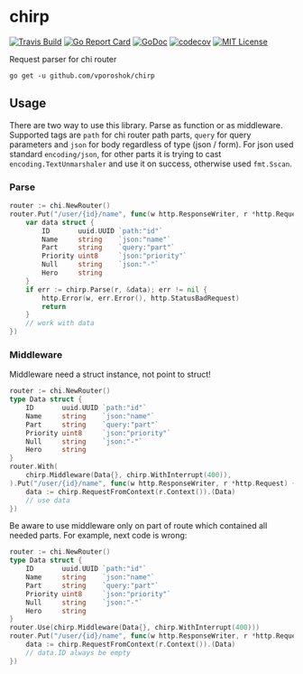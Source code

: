 # chirp

[![Travis Build](https://travis-ci.com/vporoshok/chirp.svg?branch=master)](https://travis-ci.com/vporoshok/chirp)
[![Go Report Card](https://goreportcard.com/badge/github.com/vporoshok/chirp)](https://goreportcard.com/report/github.com/vporoshok/chirp)
[![GoDoc](http://img.shields.io/badge/GoDoc-Reference-blue.svg)](https://godoc.org/github.com/vporoshok/chirp)
[![codecov](https://codecov.io/gh/vporoshok/chirp/branch/master/graph/badge.svg)](https://codecov.io/gh/vporoshok/chirp)
[![MIT License](https://img.shields.io/github/license/mashape/apistatus.svg)](LICENSE)

Request parser for chi router

```
go get -u github.com/vporoshok/chirp
```

## Usage

There are two way to use this library. Parse as function or as middleware. Supported tags are `path` for chi router path parts, `query` for query parameters and `json` for body regardless of type (json / form). For json used standard `encoding/json`, for other parts it is trying to cast `encoding.TextUnmarshaler` and use it on success, otherwise used `fmt.Sscan`.

### Parse

```go
router := chi.NewRouter()
router.Put("/user/{id}/name", func(w http.ResponseWriter, r *http.Request) {
    var data struct {
        ID       uuid.UUID `path:"id"`
        Name     string    `json:"name"`
        Part     string    `query:"part"`
        Priority uint8     `json:"priority"`
        Null     string    `json:"-"`
        Hero     string
    }
    if err := chirp.Parse(r, &data); err != nil {
        http.Error(w, err.Error(), http.StatusBadRequest)
        return
    }
    // work with data
})
```

### Middleware

Middleware need a struct instance, not point to struct!

```go
router := chi.NewRouter()
type Data struct {
    ID       uuid.UUID `path:"id"`
    Name     string    `json:"name"`
    Part     string    `query:"part"`
    Priority uint8     `json:"priority"`
    Null     string    `json:"-"`
    Hero     string
}
router.With(
    chirp.Middleware(Data{}, chirp.WithInterrupt(400)),
).Put("/user/{id}/name", func(w http.ResponseWriter, r *http.Request) {
    data := chirp.RequestFromContext(r.Context()).(Data)
    // use data
})
```

Be aware to use middleware only on part of route which contained all needed parts. For example, next code is wrong:
```go
router := chi.NewRouter()
type Data struct {
    ID       uuid.UUID `path:"id"`
    Name     string    `json:"name"`
    Part     string    `query:"part"`
    Priority uint8     `json:"priority"`
    Null     string    `json:"-"`
    Hero     string
}
router.Use(chirp.Middleware(Data{}, chirp.WithInterrupt(400)))
router.Put("/user/{id}/name", func(w http.ResponseWriter, r *http.Request) {
    data := chirp.RequestFromContext(r.Context()).(Data)
    // data.ID always be empty
})
```
